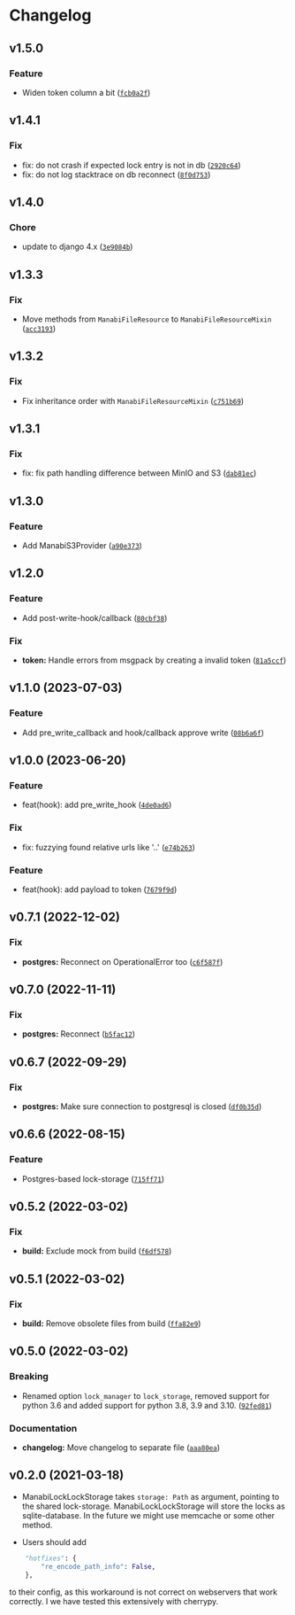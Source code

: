 # Changelog

## v1.5.0

### Feature

* Widen token column a bit ([`fcb0a2f`](https://github.com/projectcaluma/manabi/commit/fcb0a2f0b458f5918d76654b4c2d5aaf135329a5))

## v1.4.1

### Fix

* fix: do not crash if expected lock entry is not in db ([`2920c64`](https://github.com/projectcaluma/manabi/commit/2920c64e31eba99f2f30f913b235595478c56e7e))
* fix: do not log stacktrace on db reconnect ([`8f0d753`](https://github.com/projectcaluma/manabi/commit/8f0d75365fd8afb16924f616d5c02d14d75e9839))

## v1.4.0

### Chore

* update to django 4.x ([`3e9084b`](https://github.com/projectcaluma/manabi/commit/3e9084b0774bfa06c6229311ae927f86d426a6ed))

## v1.3.3
### Fix

* Move methods from `ManabiFileResource` to `ManabiFileResourceMixin` ([`acc3193`](https://github.com/projectcaluma/manabi/commit/acc31932047bd75bc75ef9681fe84308fb98ad7c))

## v1.3.2
### Fix

* Fix inheritance order with `ManabiFileResourceMixin` ([`c751b69`](https://github.com/projectcaluma/manabi/commit/c751b6946aff4a75d180e6c7e9f0da4bdd9b45c3))

## v1.3.1

### Fix
* fix: fix path handling difference between MinIO and S3 ([`dab81ec`](https://github.com/projectcaluma/manabi/commit/dab81ec35d2a6a7fe8f237976b253fdf15ab5963))

## v1.3.0

### Feature
* Add ManabiS3Provider ([`a90e373`](https://github.com/projectcaluma/manabi/commit/a90e3735253da1adce8dc8dcdbe3462bce6e5e84))

## v1.2.0

### Feature
* Add post-write-hook/callback ([`80cbf38`](https://github.com/projectcaluma/manabi/commit/80cbf387a775e1a417e3a44bcfb884e926d5bf08))

### Fix
* **token:** Handle errors from msgpack by creating a invalid token ([`81a5ccf`](https://github.com/projectcaluma/manabi/commit/81a5ccff740112947c8fb67b97d17d6e640eedfb))

## v1.1.0 (2023-07-03)

### Feature
* Add pre_write_callback and hook/callback approve write ([`08b6a6f`](https://github.com/projectcaluma/manabi/commit/08b6a6fe2ea76e006de17cc0a7f0be35f2b1e1f6))

## v1.0.0 (2023-06-20)

### Feature
* feat(hook): add pre_write_hook ([`4de0ad6`](https://github.com/projectcaluma/manabi/commit/4de0ad65b95bbd0be5fa19ed986660233fcd6b6c))

### Fix
* fix: fuzzying found relative urls like '..' ([`e74b263`](https://github.com/projectcaluma/manabi/commit/e74b2638f9413b339988dea52eb2b8747262a2dc))

### Feature
* feat(hook): add payload to token ([`7679f9d`](https://github.com/projectcaluma/manabi/commit/7679f9d2d1a87fd933c5af109bfb1ec244a0c480))

## v0.7.1 (2022-12-02)

### Fix
* **postgres:** Reconnect on OperationalError too ([`c6f587f`](https://github.com/projectcaluma/manabi/commit/c6f587f6b855d8053536f99a6cc6afe654e44eb9))

## v0.7.0 (2022-11-11)

### Fix
* **postgres:** Reconnect ([`b5fac12`](https://github.com/projectcaluma/manabi/commit/b5fac12089ef96e775959ef9597f8dfa86050609))

## v0.6.7 (2022-09-29)

### Fix
* **postgres:** Make sure connection to postgresql is closed ([`df0b35d`](https://github.com/projectcaluma/manabi/commit/df0b35d04729071115b77d54fb6b3f34d4b99cad))

## v0.6.6 (2022-08-15)

### Feature
* Postgres-based lock-storage ([`715ff71`](https://github.com/projectcaluma/manabi/commit/715ff716a8556c4edd5c7d3b18dffdf21cc2175b))

## v0.5.2 (2022-03-02)

### Fix
* **build:** Exclude mock from build ([`f6df578`](https://github.com/projectcaluma/manabi/commit/f6df5787432870239ddecc8075718694023866e3))

## v0.5.1 (2022-03-02)

### Fix
* **build:** Remove obsolete files from build ([`ffa82e9`](https://github.com/projectcaluma/manabi/commit/ffa82e9b57ebbb097bcc4498be8feb4eeec5d3a3))

## v0.5.0 (2022-03-02)

### Breaking
* Renamed option `lock_manager` to `lock_storage`, removed support for python 3.6 and added support for python 3.8, 3.9 and 3.10. ([`92fed81`](https://github.com/projectcaluma/manabi/commit/92fed817353d28b02f64a9ec84dca0cc4e418037))

### Documentation
* **changelog:** Move changelog to separate file ([`aaa80ea`](https://github.com/projectcaluma/manabi/commit/aaa80eac7165ed78be2e7783e0717bb9423891cf))

## v0.2.0 (2021-03-18)

- ManabiLockLockStorage takes `storage: Path` as argument, pointing to the
  shared lock-storage. ManabiLockLockStorage will store the locks as
  sqlite-database. In the future we might use memcache or some other method.

- Users should add

```python
    "hotfixes": {
        "re_encode_path_info": False,
    },
```

to their config, as this workaround is not correct on webservers that work
correctly. I we have tested this extensively with cherrypy.
